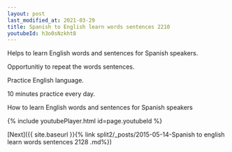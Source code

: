 ```yaml
---
layout: post
last_modified_at: 2021-03-29
title: Spanish to English learn words sentences 2210 
youtubeId: h3o0sNzkht8
---
```

 
 
Helps to learn English words and sentences for Spanish speakers.

Opportunitiy to repeat the words sentences. 

Practice English language. 
 
10 minutes practice every day. 
 
How to learn English words and sentences for Spanish speakers 
 
{% include youtubePlayer.html id=page.youtubeId %}
 
 
[Next]({{ site.baseurl }}{% link  split2/_posts/2015-05-14-Spanish to english learn words sentences 2128 .md%})
 
